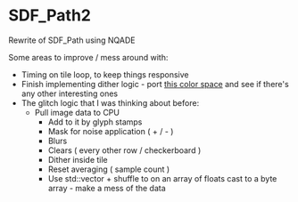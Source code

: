 # SDF_Path2
Rewrite of SDF_Path using NQADE

Some areas to improve / mess around with:
- Timing on tile loop, to keep things responsive
- Finish implementing dither logic - port [this color space](https://bottosson.github.io/posts/colorpicker/) and see if there's any other interesting ones
- The glitch logic that I was thinking about before:
  - Pull image data to CPU
    - Add to it by glyph stamps
    - Mask for noise application ( + / - )
    - Blurs
    - Clears ( every other row / checkerboard )
    - Dither inside tile
    - Reset averaging ( sample count )
    - Use std::vector + shuffle to on an array of floats cast to a byte array - make a mess of the data
